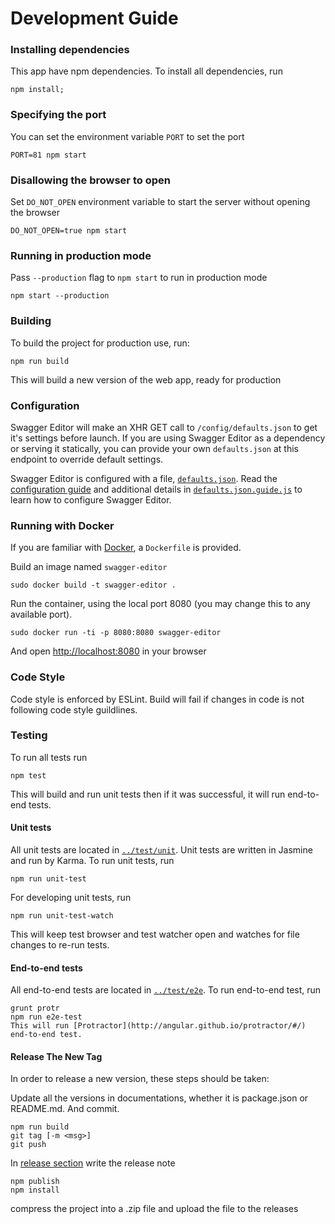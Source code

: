 # Development Guide

### Installing dependencies
This app have npm dependencies. To install all dependencies, run
```shell
npm install;
```

### Specifying the port

You can set the environment variable `PORT` to set the port

```shell
PORT=81 npm start
```

### Disallowing the browser to open

Set `DO_NOT_OPEN` environment variable to start the server without
opening the browser

```shell
DO_NOT_OPEN=true npm start
```

### Running in production mode

Pass `--production` flag to `npm start` to run in production mode
```shell
npm start --production

```

### Building
To build the project for production use, run:

```shell
npm run build
```
This will build a new version of the web app, ready for production

###  Configuration
Swagger Editor will make an XHR GET call to `/config/defaults.json` to get it's settings before launch. If you are using Swagger Editor as a dependency or serving it statically, you can provide your own `defaults.json` at this endpoint to override default settings.

Swagger Editor is configured with a file, [`defaults.json`](../app/config/defaults.json).
Read the [configuration guide](./config.md) and additional details
in [`defaults.json.guide.js`](../app/config/defaults.json.guide.js)
to learn how to configure Swagger Editor.


### Running with Docker
If you are familiar with [Docker](https://www.docker.com/), a `Dockerfile` is
provided.

Build an image named `swagger-editor`
```shell
sudo docker build -t swagger-editor .
```

Run the container, using the local port 8080 (you may change this to any available
port).
```shell
sudo docker run -ti -p 8080:8080 swagger-editor
```
And open [http://localhost:8080](http://localhost:8080) in your browser

### Code Style
Code style is enforced by ESLint. Build will fail if changes in code is not following code style guildlines.

### Testing
To run all tests run

```shell
npm test
```

This will build and run unit tests then if it was successful, it will run  end-to-end tests.

#### Unit tests
All unit tests are located in [`../test/unit`](../test/unit). Unit tests are written in Jasmine and run by Karma. To run unit tests, run

```shell
npm run unit-test
```

For developing unit tests, run
```shell
npm run unit-test-watch
```
This will keep test browser and test watcher open and watches for file changes to re-run tests.

#### End-to-end tests
All end-to-end tests are located in [`../test/e2e`](../test/e2e). To run end-to-end test, run

```shell
grunt protr
npm run e2e-test
This will run [Protractor](http://angular.github.io/protractor/#/) end-to-end test.
```

#### Release The New Tag
In order to release a new version, these steps should be taken:

Update all the versions in documentations, whether it is package.json or README.md. And commit.

```shell
npm run build
git tag [-m <msg>]
git push
```

In [release section](https://github.com/swagger-api/swagger-editor/releases) write the release note
```shell
npm publish
npm install
```
compress the project into a .zip file and upload the file to the releases

